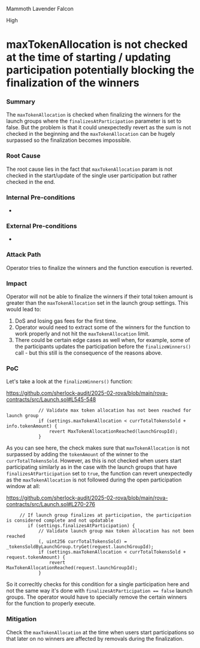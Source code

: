 Mammoth Lavender Falcon

High

# maxTokenAllocation is not checked at the time of starting / updating participation potentially blocking the finalization of the winners

### Summary

The `maxTokenAllocation` is checked when finalizing the winners for the launch groups where the `finalizesAtParticipation` parameter is set to false. But the problem is that it could unexpectedly revert as the sum is not checked in the beginning and the `maxTokenAllocation` can be hugely surpassed so the finalization becomes impossible.

### Root Cause

The root cause lies in the fact that `maxTokenAllocation` param is not checked in the start/update of the single user participation but rather checked in the end.

### Internal Pre-conditions

-

### External Pre-conditions

-

### Attack Path

Operator tries to finalize the winners and the function execution is reverted.

### Impact

Operator will not be able to finalize the winners if their total token amount is greater than the `maxTokenAllocation` set in the launch group settings. This would lead to:

1) DoS and losing gas fees for the first time. 
2) Operator would need to extract some of the winners for the function to work properly and not hit the `maxTokenAllocation` limit.
3) There could be certain edge cases as well when, for example, some of the participants updates the participation before the `finalizeWinners()` call - but this still is the consequence of the reasons above.

### PoC

Let's take a look at the `finalizeWinners()` function:

https://github.com/sherlock-audit/2025-02-rova/blob/main/rova-contracts/src/Launch.sol#L545-548
```solidity
            // Validate max token allocation has not been reached for launch group
            if (settings.maxTokenAllocation < currTotalTokensSold + info.tokenAmount) {
                revert MaxTokenAllocationReached(launchGroupId);
            }
```
As you can see here, the check makes sure that `maxTokenAllocation` is not surpassed by adding the `tokenAmount` of the winner to the `currTotalTokensSold`. However, as this is not checked when users start participating similarly as in the case with the launch groups that have `finalizesAtParticipation` set to `true`, the function can revert unexpectedly as the `maxTokenAllocation` is not followed during the open participation window at all:

https://github.com/sherlock-audit/2025-02-rova/blob/main/rova-contracts/src/Launch.sol#L270-276
```solidity
     // If launch group finalizes at participation, the participation is considered complete and not updatable
        if (settings.finalizesAtParticipation) {
            // Validate launch group max token allocation has not been reached
            (, uint256 currTotalTokensSold) = _tokensSoldByLaunchGroup.tryGet(request.launchGroupId);
            if (settings.maxTokenAllocation < currTotalTokensSold + request.tokenAmount) {
                revert MaxTokenAllocationReached(request.launchGroupId);
            }

```

So it correcltly checks for this condition for a single participation here and not the same way it's done with `finalizesAtParticipation == false` launch groups. The operator would have to specially remove the certain winners for the function to properly execute.

### Mitigation

Check the `maxTokenAllocation` at the time when users start participations so that later on no winners are affected by removals during the finalization.